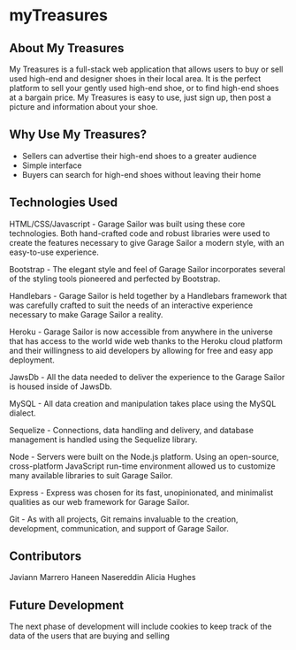# myTreasures

## About My Treasures

My Treasures is a full-stack web application that allows users to buy or sell used high-end and designer shoes in their local area. It is the perfect platform to sell your gently used high-end shoe, or to find high-end shoes at a bargain price.  My Treasures is easy to use, just sign up, then post a picture and information about your shoe.

## Why Use My Treasures?

- Sellers can advertise their high-end shoes to a greater audience
- Simple interface
- Buyers can search for high-end shoes without leaving their home

## Technologies Used

HTML/CSS/Javascript - Garage Sailor was built using these core technologies. Both hand-crafted code and robust libraries were used to create the features necessary to give Garage Sailor a modern style, with an easy-to-use experience.

Bootstrap - The elegant style and feel of Garage Sailor incorporates several of the styling tools pioneered and perfected by Bootstrap.

Handlebars - Garage Sailor is held together by a Handlebars framework that was carefully crafted to suit the needs of an interactive experience necessary to make Garage Sailor a reality.

Heroku - Garage Sailor is now accessible from anywhere in the universe that has access to the world wide web thanks to the Heroku cloud platform and their willingness to aid developers by allowing for free and easy app deployment.

JawsDb - All the data needed to deliver the experience to the Garage Sailor is housed inside of JawsDb.

MySQL - All data creation and manipulation takes place using the MySQL dialect.

Sequelize - Connections, data handling and delivery, and database management is handled using the Sequelize library.

Node - Servers were built on the Node.js platform. Using an open-source, cross-platform JavaScript run-time environment allowed us to customize many available libraries to suit Garage Sailor.

Express - Express was chosen for its fast, unopinionated, and minimalist qualities as our web framework for Garage Sailor.

Git - As with all projects, Git remains invaluable to the creation, development, communication, and support of Garage Sailor.

## Contributors

Javiann Marrero
Haneen Nasereddin
Alicia Hughes

## Future Development

The next phase of development will include cookies to keep track of the data of the users that are buying and selling
